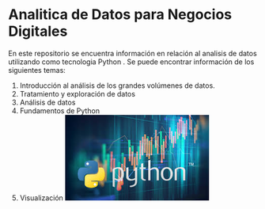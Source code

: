 # Analitica de Datos para Negocios Digitales

En este repositorio se encuentra información en relación al analisis de datos utilizando como tecnologia Python .
Se puede encontrar información de los siguientes temas:
1. Introducción al análisis de los grandes volúmenes de datos.
1. Tratamiento y exploración de datos 
1. Análisis de datos
1. Fundamentos de Python 
1. Visualización 
![Analitica de Datos](./img/analiticadedatos.jpg)